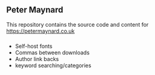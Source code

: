 ## Peter Maynard

This repository contains the source code and content for <https://petermaynard.co.uk>

### 

- Self-host fonts
- Commas between downloads 
- Author link backs 
- keyword searching/categories